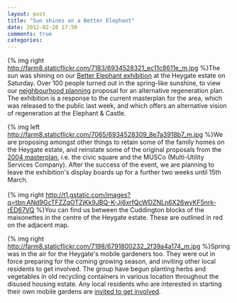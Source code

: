 ```yaml
---
layout: post
title: "Sun shines on a Better Elephant"
date: 2012-02-28 17:50
comments: true
categories: 
---
```


{% img right http://farm8.staticflickr.com/7183/6934528321_ec11c8611e_m.jpg %}The sun was shining on our [Better Elephant exhibition](http://betterelephant.org/images/BetterElephantFlyer.png) at the Heygate estate on Saturday. Over 100 people turned out in the spring-like sunshine, to view our [neighbourhood planning](http://www.communities.gov.uk/publications/planningandbuilding/introductionneighbourplanning) proposal for an alternative regeneration plan. The exhibition is a response to the current masterplan for the area, which was released to the public last week, and which offers an alternative vision of regeneration at the Elephant & Castle.  


{% img left http://farm8.staticflickr.com/7065/6934528309_8e7a3918b7_m.jpg %}We are proposing amongst other things to retain some of the family homes on the Heygate estate, and reinstate some of the original proposals from the [2004 masterplan](http://www.scribd.com/doc/82420796/Southwark-Council-2004-Development-Framework), i.e. the civic square and the MUSCo (Multi-Utility Services Company).
After the success of the event, we are planning to leave the exhibition's display boards up for a further two weeks until 15th March.   
<br>
{% img right http://t1.gstatic.com/images?q=tbn:ANd9GcTFZZqOTZjKk9JBQ-K-Jj6xrfQcWDZNLn6X26wvKF5nrk-rED67VQ %}You can find us between the Cuddington blocks of the maisonettes in the centre of the Heygate estate. These are outlined in red on the adjacent map.


{% img right http://farm8.staticflickr.com/7198/6791800232_2f39a4a174_m.jpg %}Spring was in the air for the Heygate's mobile gardeners too. They were out in force preparing for the coming growing season, and inviting other local residents to get involved. The group have begun planting herbs and vegetables in old recycling containers in various location throughout the disused housing estate. Any local residents who are interested in starting their own mobile gardens are [invited to get involved](http://betterelephant.org/space).  


